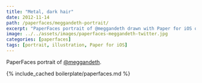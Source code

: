```yaml
---
title: "Metal, dark hair"
date: 2012-11-14
path: /paperfaces/meggandeth-portrait/
excerpt: "PaperFaces portrait of @meggandeth drawn with Paper for iOS on an iPad."
image: ../../assets/images/paperfaces-meggandeth-twitter.jpg
categories: [paperfaces]
tags: [portrait, illustration, Paper for iOS]
---
```


PaperFaces portrait of [@meggandeth](https://twitter.com/meggandeth).

{% include_cached boilerplate/paperfaces.md %}
